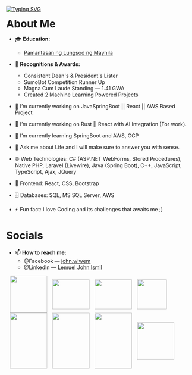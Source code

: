 [![Typing SVG](https://readme-typing-svg.demolab.com?lines=Hi+I%27m+Lem%2C+Your+Friendly+Software+Engineer!;Welcome+to+my+profile!&width=600&duration=3000&&color=FF0000)](https://git.io/typing-svg)
<div>
 <h1 style="display: inline-block; margin: 0;">About Me</h1>
</div>

- 🎓 **Education:**  
  - [Pamantasan ng Lungsod ng Maynila](https://plm.edu.ph/)  

- 📜 **Recognitions & Awards:**  
  - Consistent Dean's & President's Lister  
  - SumoBot Competition Runner Up
  - Magna Cum Laude Standing — 1.41 GWA  
  - Created 2 Machine Learning Powered Projects
 
- 🔭 I’m currently working on JavaSpringBoot || React || AWS Based Project 
- 🔭 I’m currently working on Rust || React with AI Integration (For work).
- 🌱 I’m currently learning SpringBoot and AWS, GCP
- 💬 Ask me about Life and I will make sure to answer you with sense.
- 🌐 Web Technologies: C# (ASP.NET WebForms, Stored Procedures), Native PHP, Laravel (Livewire), Java (Spring Boot), C++, JavaScript, TypeScript, Ajax, JQuery
- 🎨 Frontend: React, CSS, Bootstrap
- 🗄️ Databases: SQL, MS SQL Server, AWS
- ⚡ Fun fact: I love Coding and its challenges that awaits me ;)
  
<div>
      <h1>Socials</h1>
</div>

- 📫 **How to reach me:**  
  - @Facebook — [john.wiwem](https://www.facebook.com/john.wiwem)  
  - @LinkedIn — [Lemuel John Ismil](https://www.linkedin.com/in/lemuel-john-ismil-5208ba295/)
<div>
  <img src="https://media.tenor.com/068bPMF4SYIAAAAm/pokemon-pikachu.webp" width="100" height="100" style="vertical-align: middle; margin-left: 10px;"> 
  <img src="https://media.tenor.com/1u2Ec4YuB7wAAAAm/yumereborn-eevee.webp" width="100" height="80" style="vertical-align: middle; margin-left: 10px;"> 
  <img src="https://media.tenor.com/ps8MlY9M5TIAAAAi/cute-pokemon.gif" width="100" height="80" style="vertical-align: middle; margin-left: 10px;"> 
  <img src="https://media.tenor.com/B5oRa2uSYfEAAAAi/notlikeduck-duck.gif" width="80" style="vertical-align: middle; margin-left: 10px;"> 
  <img src="https://media.tenor.com/t23gPPRJKTMAAAAi/kirby-on-a-warp-star.gif" width="100" height="150" style="vertical-align: middle; margin-left: 10px;"> 
  <img src="https://media.tenor.com/b87Ur_ijFF0AAAAm/char.webp" width="100" height="150" style="vertical-align: middle; margin-left: 10px;"> 
  <img src="https://media.tenor.com/q58cc7vZWWkAAAAm/mini-impact-miniimpact.webp" width="100" height="150" style="vertical-align: middle; margin-left: 10px;"> 
  <img src="https://media.tenor.com/C-6RwzvGNgEAAAAm/pokemon-so-hungry.webp" width="100" height="100" style="vertical-align: middle; margin-left: 10px;"> 
</div>


